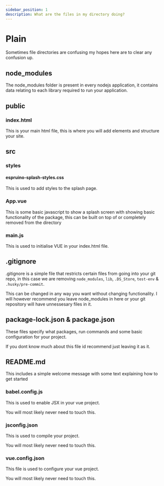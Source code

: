 ```yaml
---
sidebar_position: 1
description: What are the files in my directory doing?
---
```


# Plain

Sometimes file directories are confusing my hopes here are to clear any confusion up.

## node_modules

The node_modules folder is present in every nodejs application, it contains data relating to each library required to run your application.

## public

### index.html

This is your main html file, this is where you will add elements and structure your site.

## src

### styles

#### espruino-splash-styles.css

This is used to add styles to the splash page.

### App.vue

This is some basic javascript to show a splash screen with showing basic functionality of the package, this can be built on top of or completely removed from the directory

### main.js

This is used to initialise VUE in your index.html file.

## .gitignore

.gitignore is a simple file that restricts certain files from going into your git repo, in this case we are removing `node_modules`, `lib`, `.DS_Store`, `test-env` & `.husky/pre-commit`.

This can be changed in any way you want without changing functionality. I will however recommend you leave node_modules in here or your git repository will have unnessesary files in it.

## package-lock.json & package.json

These files specify what packages, run commands and some basic configuration for your project.

If you dont know much about this file id recommend just leaving it as it.

## README.md

This includes a simple welcome message with some text explaining how to get started

### babel.config.js

This is used to enable JSX in your vue project.

You will most likely never need to touch this.

### jsconfig.json

This is used to compile your project.

You will most likely never need to touch this.

### vue.config.json

This file is used to configure your vue project.

You will most likely never need to touch this.
